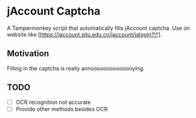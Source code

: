 # jAccount Captcha

A Tampermonkey script that automatically fills jAccount captcha. Use on website like [https://jaccount.sjtu.edu.cn/jaccount/jalogin?\*].

## Motivation
Filling in the captcha is really annoooooooooooooying.

## TODO
- [ ] OCR recognition not accurate
- [ ] Provide other methods besides OCR
